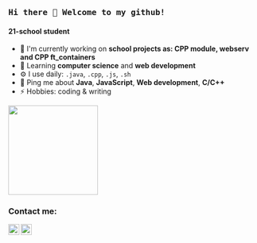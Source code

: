 ### <samp>Hi there 👋 Welcome to my github!</samp>

#### 21-school student

- 🔭 I'm currently working on **school projects as: CPP module, webserv and CPP ft_containers**
- 🌱 Learning **computer science** and **web development**
- ⚙️ I use daily: `.java`, `.cpp`, `.js`, `.sh`
- 💬 Ping me about **Java**, **JavaScript**, **Web development**, **C/C++**
- ⚡️ Hobbies: coding & writing

<p>
  <img height="180em" src="https://github-readme-stats.vercel.app/api/top-langs/?username=kukinpower&hide=swift,roff,php&langs_count=8&layout=compact&show_icons=true&hide_border=true&&count_private=true&include_all_commits=true" />
</p>

### Contact me:
[<img align="left" alt="Roman Kukin | LinkedIn" width="22px" src="https://cdn.jsdelivr.net/npm/simple-icons@v3/icons/linkedin.svg" />][linkedin]
[<img align="left" alt="Roman Kukin | Twitter" width="22px" src="https://cdn.jsdelivr.net/npm/simple-icons@v3/icons/twitter.svg" />][twitter]

[linkedin]: https://www.linkedin.com/in/roman-kukin/
[twitter]: https://twitter.com/kukinpower



<!--
**kukinpower/kukinpower** is a ✨ _special_ ✨ repository because its `README.md` (this file) appears on your GitHub profile.

Here are some ideas to get you started:

- 🔭 I’m currently working on ...
- 🌱 I’m currently learning ...
- 👯 I’m looking to collaborate on ...
- 🤔 I’m looking for help with ...
- 💬 Ask me about ...
- 📫 How to reach me: ...
- 😄 Pronouns: ...
- ⚡ Fun fact: ...
-->
